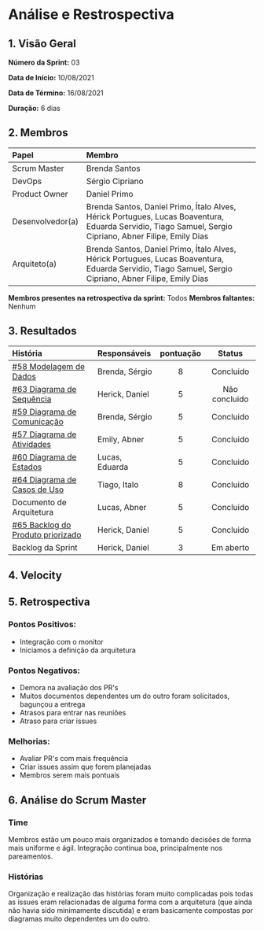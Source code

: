 # Análise e Restrospectiva

## 1. Visão Geral

**Número da Sprint:** 03

**Data de Início:** 10/08/2021

**Data de Término:** 16/08/2021

**Duração:** 6 dias

## 2. Membros
|      Papel       |          Membro            |
| :--------------  | :-----------------------   |
|    Scrum Master  |       Brenda Santos        |
|      DevOps      |      Sérgio Cipriano       |
|   Product Owner  |       Daniel Primo         |
| Desenvolvedor(a) |Brenda Santos, Daniel Primo, Ítalo Alves, Hérick Portugues, Lucas Boaventura, Eduarda Servidio, Tiago Samuel, Sergio Cipriano, Abner Filipe, Emily Dias |
|   Arquiteto(a)   |Brenda Santos, Daniel Primo, Ítalo Alves, Hérick Portugues, Lucas Boaventura, Eduarda Servidio, Tiago Samuel, Sergio Cipriano, Abner Filipe, Emily Dias| 

**Membros presentes na retrospectiva da sprint:** Todos 
**Membros faltantes:** Nenhum

## 3. Resultados
|  História  | Responsáveis  | pontuação | Status |
| :--------  | :-----------  | :-------: | :----: |
| [#58 Modelagem de Dados](https://github.com/UnBArqDsw2021-1/2021.1_G02_TaNaMesa_docs/issues/58)  | Brenda, Sérgio | 8 | Concluido |
| [#63 Diagrama de Sequência](https://github.com/UnBArqDsw2021-1/2021.1_G02_TaNaMesa_docs/issues/63)| Herick, Daniel | 5 | Não concluido |
| [#59 Diagrama de Comunicação](https://github.com/UnBArqDsw2021-1/2021.1_G02_TaNaMesa_docs/issues/59)| Brenda, Sérgio | 5 | Concluido |
| [#57 Diagrama de Atividades](https://github.com/UnBArqDsw2021-1/2021.1_G02_TaNaMesa_docs/issues/57)|  Emily, Abner  | 5 | Concluido |
| [#60 Diagrama de Estados](https://github.com/UnBArqDsw2021-1/2021.1_G02_TaNaMesa_docs/issues/60)   | Lucas, Eduarda | 5 | Concluido |
| [#64 Diagrama de Casos de Uso](https://github.com/UnBArqDsw2021-1/2021.1_G02_TaNaMesa_docs/issues/64)|  Tiago, Italo  | 8 | Concluido |
| Documento de Arquitetura      |  Lucas, Abner  | 5 | Concluido | 
| [#65 Backlog do Produto priorizado](https://github.com/UnBArqDsw2021-1/2021.1_G02_TaNaMesa_docs/issues/65) | Herick, Daniel | 5 | Concluido |
| Backlog da Sprint | Herick, Daniel | 3 | Em aberto | 

## 4. Velocity


## 5. Retrospectiva

### Pontos Positivos:
* Integração com o monitor
* Iniciamos a definição da arquitetura

### Pontos Negativos:
* Demora na avaliação dos PR's
* Muitos documentos dependentes um do outro foram solicitados, bagunçou a entrega
* Atrasos para entrar nas reuniões
* Atraso para criar issues

### Melhorias:
* Avaliar PR's com mais frequência
* Criar issues assim que forem planejadas
* Membros serem mais pontuais


## 6. Análise do Scrum Master
### Time
Membros estão um pouco mais organizados e tomando decisões de forma mais uniforme e ágil. Integração continua boa, principalmente nos pareamentos.

### Histórias
Organização e realização das histórias foram muito complicadas pois todas as issues eram relacionadas de alguma forma com a arquitetura (que ainda não havia sido minimamente discutida) e eram basicamente compostas por diagramas muito dependentes um do outro.